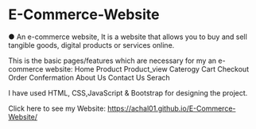 # E-Commerce-Website

● An e-commerce website, It is a website that
allows you to buy and sell tangible goods, digital products
or services online.

This is the basic pages/features which are necessary for my an e-commerce
website:
Home
Product
Product_view
Caterogy
Cart
Checkout
Order Confermation
About Us
Contact Us
Serach

I have used HTML, CSS,JavaScript & Bootstrap for designing the project.


Click here to see my Website:
https://achal01.github.io/E-Commerce-Website/

